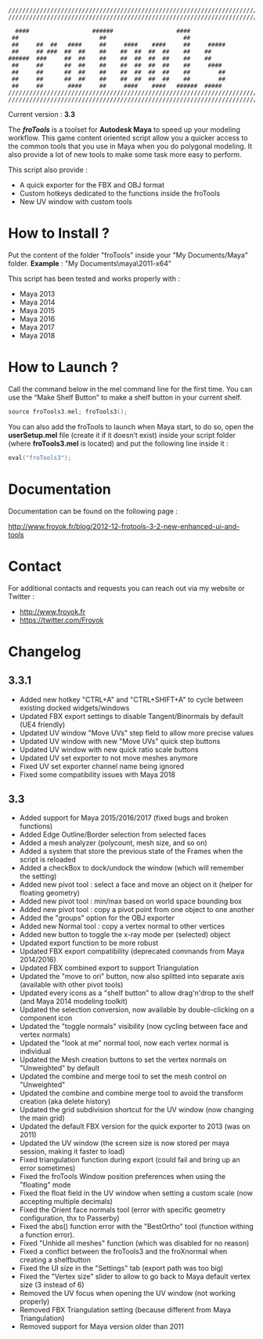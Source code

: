 ```
///////////////////////////////////////////////////////////////////////
///////////////////////////////////////////////////////////////////////

  ####                  ######                  ####
 ##                       ##                      ##
 ##     ##  ##   ####     ##     ####    ####     ##     #####
 ##     ## ###  ##  ##    ##    ##  ##  ##  ##    ##    ##
######  ###     ##  ##    ##    ##  ##  ##  ##    ##    ##
 ##     ##      ##  ##    ##    ##  ##  ##  ##    ##     ####
 ##     ##      ##  ##    ##    ##  ##  ##  ##    ##        ##
 ##     ##      ##  ##    ##    ##  ##  ##  ##    ##        ##
 ##     ##       ####     ##     ####    ####   ######  #####
///////////////////////////////////////////////////////////////////////
///////////////////////////////////////////////////////////////////////
```

Current version : **3.3**

The ***froTools*** is a toolset for **Autodesk Maya** to speed up your modeling workflow. This game content oriented script allow you a quicker access to the common tools that you use in Maya when you do polygonal modeling. It also provide a lot of new tools to make some task more easy to perform.

This script also provide : 
 * A quick exporter for the FBX and OBJ format
 * Custom hotkeys dedicated to the functions inside the froTools
 * New UV window with custom tools


# How to Install ?
Put the content of the folder "froTools" inside your "My Documents/Maya" folder. **Example** : "My Documents\maya\2011-x64\"

This script has been tested and works properly with :
 * Maya 2013
 * Maya 2014
 * Maya 2015
 * Maya 2016
 * Maya 2017
 * Maya 2018

# How to Launch ?
Call the command below in the mel command line for the first time. You can use the “Make Shelf Button” to make a shelf button in your current shelf.
```c++
source froTools3.mel; froTools3();
```

You can also add the froTools to launch when Maya start, to do so, open the **userSetup.mel** file (create it if it doesn’t exist) inside your script folder (where **froTools3.mel** is located) and put the following line inside it :
```c++
eval("froTools3");
```

# Documentation

Documentation can be found on the following page :

http://www.froyok.fr/blog/2012-12-frotools-3-2-new-enhanced-ui-and-tools


# Contact
For additional contacts and requests you can reach out via my website or Twitter :
 * http://www.froyok.fr
 * https://twitter.com/Froyok

# Changelog

## 3.3.1
 * Added new hotkey "CTRL+A" and "CTRL+SHIFT+A" to cycle between existing docked widgets/windows
 * Updated FBX export settings to disable Tangent/Binormals by default (UE4 friendly)
 * Updated UV window "Move UVs" step field to allow more precise values
 * Updated UV window with new "Move UVs" quick step buttons
 * Updated UV window with new quick ratio scale buttons
 * Updated UV set exporter to not move meshes anymore
 * Fixed UV set exporter channel name being ignored
 * Fixed some compatibility issues with Maya 2018
## 3.3
 * Added support for Maya 2015/2016/2017 (fixed bugs and broken functions)
 * Added Edge Outline/Border selection from selected faces
 * Added a mesh analyzer (polycount, mesh size, and so on)
 * Added a system that store the previous state of the Frames when the script is reloaded
 * Added a checkBox to dock/undock the window (which will remember the setting)
 * Added new pivot tool : select a face and move an object on it (helper for floating geometry)
 * Added new pivot tool : min/max based on world space bounding box
 * Added new pivot tool : copy a pivot point from one object to one another
 * Added the "groups" option for the OBJ exporter
 * Added new Normal tool : copy a vertex normal to other vertices
 * Added new button to toggle the x-ray mode per (selected) object
 * Updated export function to be more robust
 * Updated FBX export compatibility (deprecated commands from Maya 2014/2016)
 * Updated FBX combined export to support Triangulation
 * Updated the "move to ori" button, now also splitted into separate axis (available with other pivot tools)
 * Updated every icons as a "shelf button" to allow drag'n'drop to the shelf (and Maya 2014 modeling toolkit)
 * Updated the selection conversion, now available by double-clicking on a component icon
 * Updated the "toggle normals" visibility (now cycling between face and vertex normals)
 * Updated the "look at me" normal tool, now each vertex normal is individual
 * Updated the Mesh creation buttons to set the vertex normals on "Unweighted" by default
 * Updated the combine and merge tool to set the mesh control on "Unweighted"
 * Updated the combine and combine merge tool to avoid the transform creation (aka delete history)
 * Updated the grid subdivision shortcut for the UV window (now changing the main grid)
 * Updated the default FBX version for the quick exporter to 2013 (was on 2011)
 * Updated the UV window (the screen size is now stored per maya session, making it faster to load)
 * Fixed triangulation function during export (could fail and bring up an error sometimes)
 * Fixed the froTools Window position preferences when using the "floating" mode
 * Fixed the float field in the UV window when setting a custom scale (now accepting multiple decimals)
 * Fixed the Orient face normals tool (error with specific geometry configuration, thx to Passerby)
 * Fixed the abs() function error with the "BestOrtho" tool (function withing a function error).
 * Fixed "Unhide all meshes" function (which was disabled for no reason)
 * Fixed a conflict between the froTools3 and the froXnormal when creating a shelfbutton
 * Fixed the UI size in the "Settings" tab (export path was too big)
 * Fixed the "Vertex size" slider to allow to go back to Maya default vertex size (3 instead of 6)
 * Removed the UV focus when opening the UV window (not working properly)
 * Removed FBX Triangulation setting (because different from Maya Triangulation)
 * Removed support for Maya version older than 2011
